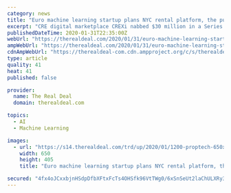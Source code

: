 ```yaml
---
category: news
title: "Euro machine learning startup plans NYC rental platform, the punch list goes digital & other proptech news"
excerpt: "CRE digital marketplace CREXi nabbed $30 million in a Series B round led by Mitsubishi Estate Company, Industry Ventures, and Prudence Holdings. The new funds will help them build out a subscription service aimed at brokers and an analytics service that highlights trends in the industry. The company wants to become the go-to platform for every ..."
publishedDateTime: 2020-01-31T22:35:00Z
webUrl: "https://therealdeal.com/2020/01/31/euro-machine-learning-startup-plans-nyc-rental-platform-the-punch-list-goes-digital-other-proptech-news/"
ampWebUrl: "https://therealdeal.com/2020/01/31/euro-machine-learning-startup-plans-nyc-rental-platform-the-punch-list-goes-digital-other-proptech-news/amp/"
cdnAmpWebUrl: "https://therealdeal-com.cdn.ampproject.org/c/s/therealdeal.com/2020/01/31/euro-machine-learning-startup-plans-nyc-rental-platform-the-punch-list-goes-digital-other-proptech-news/amp/"
type: article
quality: 41
heat: 41
published: false

provider:
  name: The Real Deal
  domain: therealdeal.com

topics:
  - AI
  - Machine Learning

images:
  - url: "https://s14.therealdeal.com/trd/up/2020/01/1200-proptech-650x405.jpg"
    width: 650
    height: 405
    title: "Euro machine learning startup plans NYC rental platform, the punch list goes digital & other proptech news"

secured: "4fx4oJCxxbjnHSdpDfbXFtxFcTs4OHSfk96VtTWg0/6xSnSeUt2laChULXRy3DpA47vQDqrnx+u9JvKhZt1SDFTZ7gICcoAP7iU4fx5Qgf9jjn7WQhsE5yhUB5im3WMbtKtdSfwk2MxDSld4Tl6J3jr1jEV8H0qZTKBmP7zqZS7c86jBkWkb4PE4NmWHCESY821GrMw6HntoGVsuN/J8pDds5SWnDIFnuFZjlO9VDm1DnzffKi8WVwY3QT3oJbWn9zpwK48ThB50XE0hKSOANOTwUHTjfmZULQXoPS0srtR8kX7OGjpS7NmETQ/H09TwVgTRhBu6EV4/0iy+NQ8W5MHZbWrbCmkxWDPmGyHr8JgDKSBfL0UrD/si6IGMBIFoiiRjPW3pZ9TzZ42jEPRrfMNMdMQq/Rps8XFZQfaTjKAQRY4KFCkH3lgq5Cbmfrrs4C7zjStbUrH0HOPRSHxeMKCbo/unbJd4KDi1DsMS11E=;GjPJT/+n1RAp9aUQwvwkOg=="
---
```


